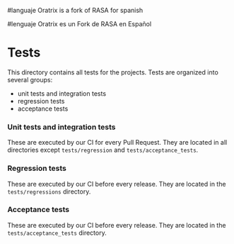 #languaje
Oratrix is a fork of RASA for spanish

#lenguaje
Oratrix es un Fork de RASA en Español

# Tests
This directory contains all tests for the projects.
Tests are organized into several groups:
* unit tests and integration tests
* regression tests
* acceptance tests

### Unit tests and integration tests
These are executed by our CI for every Pull Request.
They are located in all directories except `tests/regression` and `tests/acceptance_tests`.

### Regression tests
These are executed by our CI before every release.
They are located in the `tests/regressions` directory.

### Acceptance tests
These are executed by our CI before every release.
They are located in the `tests/acceptance_tests` directory.